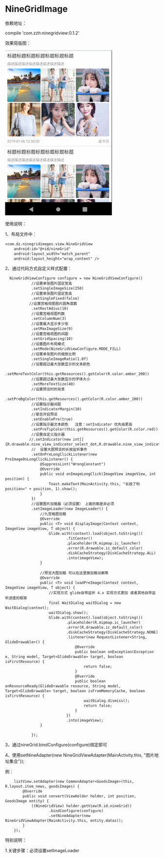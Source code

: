 
# NineGridImage

依赖地址：

compile 'com.zzh:ninegridview:0.1.2'

效果简版图：

![Alt text](https://github.com/zhengzaihong/NineGridImage/blob/master/Screenshots/pre.gif)

使用说明：


1、布局文件中：


    <com.dz.ninegridimages.view.NineGridView
        android:id="@+id/nineGrid"
        android:layout_width="match_parent"
        android:layout_height="wrap_content" />


        
2、通过代码方式自定义样式配置：


      NineGridViewConfigure configure = new NineGridViewConfigure()
		        //设置单张图片固定宽高
                .setSingleImageSize(250)
		        //设置单张图片固定宽高
                .setSingleFixed(false)
		       //设置宫格视图图片圆角度数
                .setRectAdius(10)
		        //设置宫格视图列数
                .setColumnNum(3)
		        //设置最大显示多少张
                .setMaxImageSize(9)
	        	//设置宫格视图的间距
                .setGridSpacing(10)
		        //设置图片布局模式
                .setMode(NineGridViewConfigure.MODE_FILL)
		        //设置单张图片的缩放比例
                .setSingleImageRatio(1.0f)
		        //设置超过最大张数显示的文本颜色
                .setMoreTextColor(this.getResources().getColor(R.color.amber_200))
		        //设置超过最大张数显示的字体大小
                .setMoreTextSize(40)
		        //设置预览时的背景
                .setPreBgColor(this.getResources().getColor(R.color.amber_200))
		        //设置指示器间距
                .setIndicatorMargin(10) 
                //是否开启预览
                .setEnablePre(true)
		        //设置指示器文本颜色   注意：setIndicator 优先级更高
                .setPreTipColor(this.getResources().getColor(R.color.red)) 
                //设置自定义指示器
               //.setIndicator(new int[]{R.drawable.nine_view_indicator_select_dot,R.drawable.nine_view_indicator__un_select_dot})
                //  设置大图预览的长按监听事件
                .setOnPreLongClickListener(new PreImageOnLongClickListener() {
                    @SuppressLint("WrongConstant")
                    @Override
                    public void onImageLongClick(ImageView imageView, int position) {
                        Toast.makeText(MainActivity.this, "长按了哟position=" + position, 1).show();
                    }
                })
                //设置图片加载器（必须设置） 上面的都是非必须
                .setImageLoader(new ImageLoader() {
                    //九宫格图加载
                    @Override
                    public <T> void displayImage(Context context, ImageView imageView, T object) {
                        Glide.with(context).load(object.toString())
                                .fitCenter()
                                .placeholder(R.mipmap.ic_launcher)
                                .error(R.drawable.ic_default_color)
                                .diskCacheStrategy(DiskCacheStrategy.ALL)
                                .into(imageView);
                    }

                    //预览大图加载 可以在这里做加载动画等
                    @Override
                    public <T> void loadPreImage(Context context, ImageView imageView, T object) {
                        //实现方式 glide自带监听 4.x 实现方式更加 或者其他自带监听进度的框架
                        final WaitDialog waitDialog = new WaitDialog(context);
                        waitDialog.show();
                        Glide.with(context).load(object.toString())
                                .placeholder(R.mipmap.ic_launcher)
                                .error(R.drawable.ic_default_color)
                                .diskCacheStrategy(DiskCacheStrategy.NONE)
                                .listener(new RequestListener<String, GlideDrawable>() {
                                    @Override
                                    public boolean onException(Exception e, String model, Target<GlideDrawable> target, boolean isFirstResource) {
                                        return false;
                                    }
                                    @Override
                                    public boolean onResourceReady(GlideDrawable resource, String model, Target<GlideDrawable> target, boolean isFromMemoryCache, boolean isFirstResource) {
                                        waitDialog.dismiss();
                                        return false;
                                    }
                                })
                                .into(imageView);
                    }

                });
		
		

3、通过nineGrid.bindConfigure(configure)绑定即可

4、使用setNineAdapter(new NineGridViewAdapter(MainActivity.this, "图片地址集合"));
 
 例：


        listView.setAdapter(new CommonAdapter<GoodsImage>(this, R.layout.item_news, goodsImages) {
            @Override
            public void convert(ViewHolder holder, int position, GoodsImage entity) {
                ((NineGridView) holder.getView(R.id.nineGrid))
                        .bindConfigure(configure)
                        .setNineAdapter(new NineGridViewAdapter(MainActivity.this, entity.datas));
            }
        });






特别说明：

 1.关键步骤：必须设置setImageLoader

 





 




